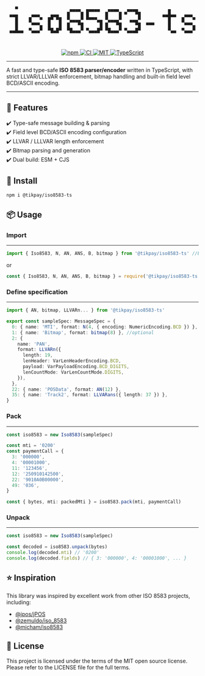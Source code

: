<div align="center">
<pre><code>                                                                  
   ▀                   ▄▄▄▄  ▄▄▄▄▄   ▄▄▄▄   ▄▄▄▄           ▄          
 ▄▄▄     ▄▄▄    ▄▄▄   █    █ █      █    █ ▀   ▀█        ▄▄█▄▄   ▄▄▄  
   █    █   ▀  █▀ ▀█  ▀▄▄▄▄▀ ▀▀▀▀▄▄ ▀▄▄▄▄▀   ▄▄▄▀          █    █   ▀ 
   █     ▀▀▀▄  █   █  █   ▀█      █ █   ▀█     ▀█  ▀▀▀     █     ▀▀▀▄ 
 ▄▄█▄▄  ▀▄▄▄▀  ▀█▄█▀  ▀█▄▄▄▀ ▀▄▄▄█▀ ▀█▄▄▄▀ ▀▄▄▄█▀          ▀▄▄  ▀▄▄▄▀ 
                                                                 
                                                                  
                                                 
</code></pre>
</div>

<p align="center">
  <a href="https://www.npmjs.com/package/@tikpay/iso8583-ts">
    <img alt="npm" src="https://img.shields.io/npm/v/@tikpay/iso8583-ts.svg?logo=npm&color=cb3837">
  </a>
  <a href="https://github.com/tikpay-engineering/iso8583-ts/actions">
    <img alt="CI" src="https://img.shields.io/github/actions/workflow/status/tikpay-engineering/iso8583-ts/ci.yml?logo=github&label=CI">
  </a>
  <a href="./LICENSE">
    <img alt="MIT" src="https://img.shields.io/badge/License-MIT-blue.svg">
  </a>
  <a href="https://www.typescriptlang.org/">
    <img alt="TypeScript" src="https://img.shields.io/badge/TypeScript-Ready-3178c6?logo=typescript&logoColor=white">
  </a>
</p>

---

A fast and type-safe **ISO 8583 parser/encoder** written in TypeScript, with strict LLVAR/LLLVAR enforcement, bitmap handling and built-in field level BCD/ASCII encoding.

---

## 🧰 Features

✔️ Type-safe message building & parsing\
✔️ Field level BCD/ASCII encoding configuration\
✔️ LLVAR / LLLVAR length enforcement\
✔️ Bitmap parsing and generation\
✔️ Dual build: ESM + CJS

## 🚀 Install

```bash
npm i @tikpay/iso8583-ts
```

## 📦 Usage

### Import

---

```typescript
import { Iso8583, N, AN, ANS, B, bitmap } from '@tikpay/iso8583-ts' //ESM
```

or

```typescript
const { Iso8583, N, AN, ANS, B, bitmap } = require('@tikpay/iso8583-ts') //CJS
```

### Define specification

---

```typescript
import { AN, bitmap, LLVARn... } from '@tikpay/iso8583-ts'

export const sampleSpec: MessageSpec = {
  0: { name: 'MTI', format: N(4, { encoding: NumericEncoding.BCD }) }, //optional
  1: { name: 'Bitmap', format: bitmap(8) }, //optional
  2: {
    name: 'PAN',
    format: LLVARn({
      length: 19,
      lenHeader: VarLenHeaderEncoding.BCD,
      payload: VarPayloadEncoding.BCD_DIGITS,
      lenCountMode: VarLenCountMode.DIGITS,
    }),
  },
  22: { name: 'POSData', format: AN(12) },
  35: { name: 'Track2', format: LLVARans({ length: 37 }) },
}
```

### Pack

---

```typescript
const iso8583 = new Iso8583(sampleSpec)

const mti = '0200'
const paymentCall = {
  3: '000000',
  4: '00001000',
  11: '123456',
  12: '250910142500',
  22: '9010A0B00000',
  49: '036',
}

const { bytes, mti: packedMti } = iso8583.pack(mti, paymentCall)
```

### Unpack

---

```typescript
const iso8583 = new Iso8583(sampleSpec)

const decoded = iso8583.unpack(bytes)
console.log(decoded.mti) // '0200'
console.log(decoded.fields) // { 3: '000000', 4: '00001000', ... }
```

## ⭐ Inspiration

This library was inspired by excellent work from other ISO 8583 projects, including:

- [@jpos/jPOS](https://github.com/jpos/jPOS)
- [@zemuldo/iso_8583](https://www.npmjs.com/package/iso_8583)
- [@micham/iso8583](https://www.npmjs.com/package/@micham/iso8583)

## 📄 License

This project is licensed under the terms of the MIT open source license. Please refer to the LICENSE file for the full terms.

